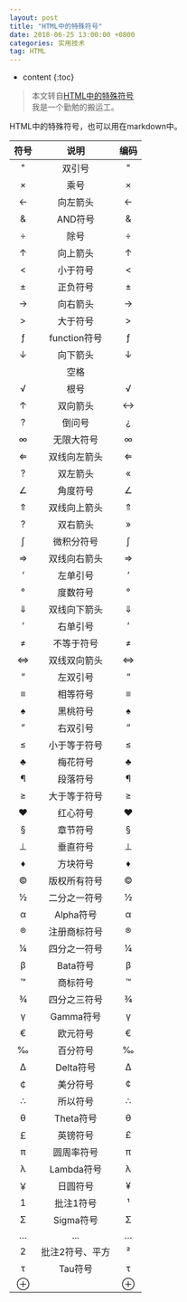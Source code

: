 ```yaml
---
layout: post
title: "HTML中的特殊符号"
date: 2018-06-25 13:00:00 +0800 
categories: 实用技术
tag: HTML
---
```

* content
{:toc}



> 本文转自[HTML中的特殊符号](https://blog.csdn.net/html5_/article/details/21639475)
<br/> 我是一个勤勉的搬运工。

<!-- more -->

HTML中的特殊符号，也可以用在markdown中。

|符号|说明|编码|
|:--:|:--:|:--:|
|"|双引号|&quot;
|×|乘号|&times;
|←|向左箭头|&larr;
|&|AND符号|&amp;
|÷|除号|&divide;
|↑|向上箭头|&uarr;
|< |小于符号|&lt;
|±|正负符号|&plusmn;
|→|向右箭头|&rarr;
|> |大于符号|&gt;
|ƒ|function符号|&fnof;
|↓|向下箭头|&darr;
| |空格|&nbsp;
|√|根号|&radic;
|↑|双向箭头|&harr;
|?|倒问号|&iquest;
|∞|无限大符号|&infin;
|⇐|双线向左箭头|&lArr;
|?|双左箭头|&laquo;
|∠|角度符号|&ang;
|⇑|双线向上箭头|&uArr;
|?|双右箭头|&raquo;
|∫|微积分符号|&int;
|⇒|双线向右箭头|&rArr;
|‘|左单引号|&lsquo;
|°|度数符号|&deg;
|⇓|双线向下箭头|&dArr;
|’|右单引号|&rsquo;
|≠|不等于符号|&ne;
|⇔|双线双向箭头|&hArr;
|“|左双引号|&ldquo;
|≡|相等符号|&equiv;
|♠|黑桃符号|&spades;
|”|右双引号|&rdquo;
|≤|小于等于符号|&le;
|♣|梅花符号|&clubs;
|¶|段落符号|&para;
|≥|大于等于符号|&ge;
|♥|红心符号|&hearts;
|§|章节符号|&sect;
|⊥|垂直符号|&perp;
|♦|方块符号|&diams;
|©|版权所有符号|&copy;
| ½|二分之一符号|&frac12;
|α|Alpha符号|&alpha;
|®|注册商标符号|&reg;
|¼|四分之一符号|&frac14;
|β|Bata符号|&beta;
|™|商标符号|&trade;
|¾|四分之三符号|&frac34;
|γ|Gamma符号|&gamma;
|€|欧元符号|&euro;
|‰|百分符号|&permil;
|Δ|Delta符号|&Delta;
|￠|美分符号|&cent;
|∴|所以符号|&there4;
|θ|Theta符号|&theta;
|￡|英镑符号|&pound;
|π|圆周率符号|&pi;
|λ|Lambda符号|&lambda;
|￥|日圆符号|&yen;
|1|批注1符号|&sup1;
|Σ|Sigma符号|&Sigma;
|…|...|&hellip;
|2|批注2符号、平方|&sup2;
|τ|Tau符号|&tau;
|⊕| |&oplus;
